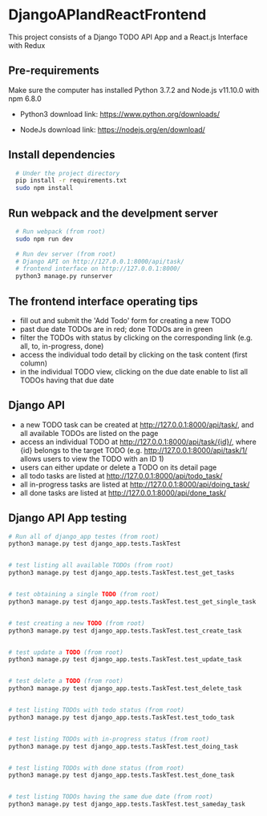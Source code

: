 # DjangoAPIandReactFrontend

This project consists of a Django TODO API App and a React.js Interface with Redux

## Pre-requirements
Make sure the computer has installed Python 3.7.2 and Node.js v11.10.0 with npm 6.8.0

  - Python3 download link: https://www.python.org/downloads/

  - NodeJs download link: https://nodejs.org/en/download/


## Install dependencies
```sh
  # Under the project directory
  pip install -r requirements.txt
  sudo npm install
```

## Run webpack and the develpment server
```sh
  # Run webpack (from root)
  sudo npm run dev
  
  # Run dev server (from root)
  # Django API on http://127.0.0.1:8000/api/task/
  # frontend interface on http://127.0.0.1:8000/
  python3 manage.py runserver
```

## The frontend interface operating tips
  - fill out and submit the 'Add Todo' form for creating a new TODO
  - past due date TODOs are in red; done TODOs are in green
  - filter the TODOs with status by clicking on the corresponding link (e.g. all, to, in-progress, done)
  - access the individual todo detail by clicking on the task content (first column)
  - in the individual TODO view, clicking on the due date enable to list all TODOs having that due date
  
## Django API
  - a new TODO task can be created at http://127.0.0.1:8000/api/task/, and all available TODOs are listed on the page
  - access an individual TODO at http://127.0.0.1:8000/api/task/{id}/, where {id} belongs to the target TODO (e.g. http://127.0.0.1:8000/api/task/1/ allows users to view the TODO with an ID 1)
  - users can either update or delete a TODO on its detail page
  - all todo tasks are listed at http://127.0.0.1:8000/api/todo_task/
  - all in-progress tasks are listed at http://127.0.0.1:8000/api/doing_task/
  - all done tasks are listed at http://127.0.0.1:8000/api/done_task/
  
## Django API App testing
```sh
# Run all of django_app testes (from root)
python3 manage.py test django_app.tests.TaskTest


# test listing all available TODOs (from root)
python3 manage.py test django_app.tests.TaskTest.test_get_tasks


# test obtaining a single TODO (from root)
python3 manage.py test django_app.tests.TaskTest.test_get_single_task


# test creating a new TODO (from root)
python3 manage.py test django_app.tests.TaskTest.test_create_task


# test update a TODO (from root)
python3 manage.py test django_app.tests.TaskTest.test_update_task


# test delete a TODO (from root)
python3 manage.py test django_app.tests.TaskTest.test_delete_task


# test listing TODOs with todo status (from root)
python3 manage.py test django_app.tests.TaskTest.test_todo_task


# test listing TODOs with in-progress status (from root)
python3 manage.py test django_app.tests.TaskTest.test_doing_task


# test listing TODOs with done status (from root)
python3 manage.py test django_app.tests.TaskTest.test_done_task


# test listing TODOs having the same due date (from root)
python3 manage.py test django_app.tests.TaskTest.test_sameday_task
```
